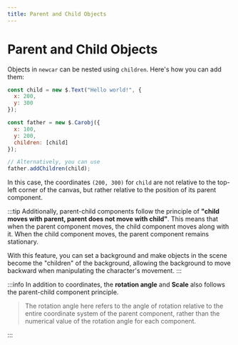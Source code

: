 ```yaml
---
title: Parent and Child Objects
---
```


# Parent and Child Objects

Objects in `newcar` can be nested using `children`. Here's how you can add them:

```javascript
const child = new $.Text("Hello world!", {
  x: 200,
  y: 300
});

const father = new $.Carobj({
  x: 100,
  y: 200,
  children: [child]
});

// Alternatively, you can use
father.addChildren(child);
```

In this case, the coordinates `(200, 300)` for `child` are not relative to the top-left corner of the canvas, but rather relative to the position of its parent component.

:::tip
Additionally, parent-child components follow the principle of **"child moves with parent, parent does not move with child"**. This means that when the parent component moves, the child component moves along with it. When the child component moves, the parent component remains stationary.

With this feature, you can set a background and make objects in the scene become the "children" of the background, allowing the background to move backward when manipulating the character's movement.
:::

:::info
In addition to coordinates, the **rotation angle** and **Scale** also follows the parent-child component principle.

> The rotation angle here refers to the angle of rotation relative to the entire coordinate system of the parent component, rather than the numerical value of the rotation angle for each component.

:::
